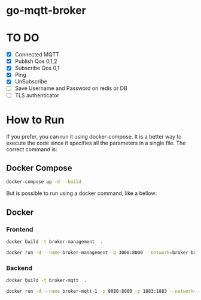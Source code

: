 # go-mqtt-broker

# TO DO
- [x] Connected MQTT
- [x] Publish Qos 0,1,2
- [x] Subscribe Qos 0,1
- [x] Ping
- [x] UnSubscribe
- [ ] Save Username and Password on redis or DB
- [ ] TLS authenticator

# How to Run
If you prefer, you can run it using docker-compose. It is a better way to execute the code since it specifies all the parameters in a single file. The correct command is:
## Docker Compose

```bash
docker-compose up -d --build
```
But is possible to run using a docker command, like a bellow:
## Docker
### Frontend
```bash
docker build -t broker-management  .
```
```bash
docker run -d --name broker-management -p 3000:8000 --network=broker broker-management 
```
### Backend
```bash
docker build -t broker-mqtt  .
```
```bash
docker run -d --name broker-mqtt-1 -p 8080:8080 -p 1883:1883 --network=broker broker-mqtt 
```
